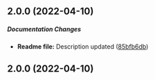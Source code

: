 ## 2.0.0 (2022-04-10)

##### Documentation Changes

* **Readme file:**  Description updated ([85bfb6db](https://github.com/pranay289/foto_gallery/commit/85bfb6db890c3f4326b80dc8732bbd5cf4246db7))

## 2.0.0 (2022-04-10)

